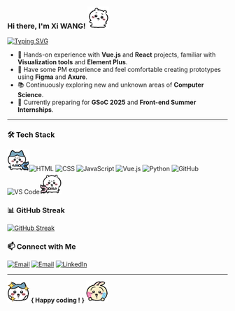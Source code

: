 ### Hi there, I'm Xi WANG! <img src="assets/yiji_lay.GIF" width="50">

[![Typing SVG](https://readme-typing-svg.demolab.com?font=Sigmar&duration=4000&pause=1000&width=600&height=35&lines=%E2%9C%A8+A+Master's+student+in+Computer+Science.+%E2%9C%A8;%F0%9F%92%97+Learning+to+become+a+Front-end+Dev+Engineer.+%F0%9F%92%97)](https://git.io/typing-svg)

- 🎯 Hands-on experience with **Vue.js** and **React** projects, familiar with **Visualization tools** and **Element Plus**.
- 🎨 Have some PM experience and feel comfortable creating prototypes using **Figma** and **Axure**.
- 📚 Continuously exploring new and unknown areas of **Computer Science**.
- 🔎 Currently preparing for **GSoC 2025** and **Front-end Summer Internships**.

---

### 🛠️ Tech Stack

<img src="assets/8_fight.GIF" width="50">![HTML](https://img.shields.io/badge/-HTML5-E34F26?style=flat&logo=html5&logoColor=white)
![CSS](https://img.shields.io/badge/-CSS3-1572B6?style=flat&logo=css3&logoColor=white)
![JavaScript](https://img.shields.io/badge/-JavaScript-F7DF1E?style=flat&logo=javascript&logoColor=black)
![Vue.js](https://img.shields.io/badge/-Vue.js-42b883?style=flat&logo=vue.js&logoColor=white)
![Python](https://img.shields.io/badge/-Python-3776AB?style=flat&logo=python&logoColor=white)
![GitHub](https://img.shields.io/badge/-GitHub-181717?style=flat&logo=github&logoColor=white)
![VS Code](https://img.shields.io/badge/-VS%20Code-007ACC?style=flat&logo=visual-studio-code&logoColor=white)<img src="assets/yiji_fight.GIF" width="50">

### 📊 GitHub Streak
[![GitHub Streak](https://github-readme-streak-stats-flax-nine.vercel.app?user=xxiixi&theme=ocean-gradient&hide_border=true&border_radius=10&card_width=585&card_height=180)](https://git.io/streak-stats)

### 📫 Connect with Me
[![Email](https://img.shields.io/badge/-Edu%20Email-4285F4?style=flat&logo=googlescholar&logoColor=white)](mailto:xwang3234@garech.edu)
[![Email](https://img.shields.io/badge/-Personal%20Email-D14836?style=flat&logo=gmail&logoColor=white)](mailto:scyxw5@gmail.com)
[![LinkedIn](https://img.shields.io/badge/-LinkedIn-0077B5?style=flat&logo=linkedin&logoColor=white)](https://www.linkedin.com/in/xi-wang-432293210)

---

<img src="assets/8_happy.GIF" width="50"> **{ Happy coding ! }** <img src="assets/wusaqi_courage.GIF" width="50">
